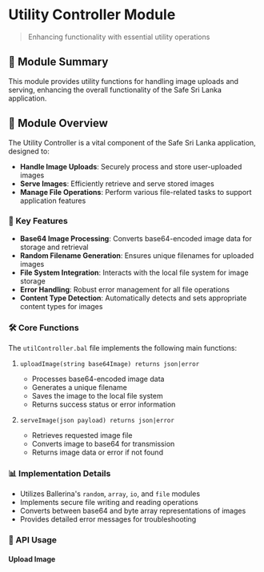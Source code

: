 # Utility Controller Module

> Enhancing functionality with essential utility operations

## 📁 Module Summary

This module provides utility functions for handling image uploads and serving, enhancing the overall functionality of the Safe Sri Lanka application.

## 🔧 Module Overview

The Utility Controller is a vital component of the Safe Sri Lanka application, designed to:

- **Handle Image Uploads**: Securely process and store user-uploaded images
- **Serve Images**: Efficiently retrieve and serve stored images
- **Manage File Operations**: Perform various file-related tasks to support application features

### 🌟 Key Features

- **Base64 Image Processing**: Converts base64-encoded image data for storage and retrieval
- **Random Filename Generation**: Ensures unique filenames for uploaded images
- **File System Integration**: Interacts with the local file system for image storage
- **Error Handling**: Robust error management for all file operations
- **Content Type Detection**: Automatically detects and sets appropriate content types for images

### 🛠️ Core Functions

The `utilController.bal` file implements the following main functions:

1. `uploadImage(string base64Image) returns json|error`
   - Processes base64-encoded image data
   - Generates a unique filename
   - Saves the image to the local file system
   - Returns success status or error information

2. `serveImage(json payload) returns json|error`
   - Retrieves requested image file
   - Converts image to base64 for transmission
   - Returns image data or error if not found

### 📊 Implementation Details

- Utilizes Ballerina's `random`, `array`, `io`, and `file` modules
- Implements secure file writing and reading operations
- Converts between base64 and byte array representations of images
- Provides detailed error messages for troubleshooting

### 🔗 API Usage

#### Upload Image



